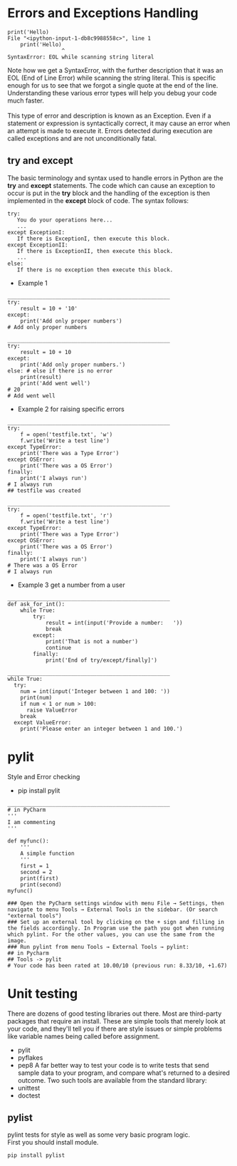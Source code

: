 # Errors and Exceptions Handling
~~~
print('Hello)
File "<ipython-input-1-db8c9988558c>", line 1
    print('Hello)
                 ^
SyntaxError: EOL while scanning string literal
~~~
Note how we get a SyntaxError, with the further description that it was an EOL (End of Line Error) while scanning the string literal. This is specific enough for us to see that we forgot a single quote at the end of the line. Understanding these various error types will help you debug your code much faster.
\
\
This type of error and description is known as an Exception. Even if a statement or expression is syntactically correct, it may cause an error when an attempt is made to execute it. Errors detected during execution are called exceptions and are not unconditionally fatal.            

## try and except
The basic terminology and syntax used to handle errors in Python are the **try** and **except** statements. The code which can cause an exception to occur is put in the **try** block and the handling of the exception is then implemented in the **except** block of code. The syntax follows:
~~~
try:
   You do your operations here...
   ...
except ExceptionI:
   If there is ExceptionI, then execute this block.
except ExceptionII:
   If there is ExceptionII, then execute this block.
   ...
else:
   If there is no exception then execute this block. 
~~~
* Example 1
~~~
___________________________________________________
try:
    result = 10 + '10'
except:
    print('Add only proper numbers')
# Add only proper numbers

___________________________________________________
try:
    result = 10 + 10
except:
    print('Add only proper numbers.')
else: # else if there is no error
    print(result)
    print('Add went well')
# 20
# Add went well
~~~

* Example 2 for raising specific errors
~~~
___________________________________________________
try:
    f = open('testfile.txt', 'w')
    f.write('Write a test line')
except TypeError:
    print('There was a Type Error')
except OSError:
    print('There was a OS Error')
finally:
    print('I always run')
# I always run
## testfile was created

___________________________________________________
try:
    f = open('testfile.txt', 'r')
    f.write('Write a test line')
except TypeError:
    print('There was a Type Error')
except OSError:
    print('There was a OS Error')
finally:
    print('I always run')
# There was a OS Error
# I always run
~~~
* Example 3 get a number from a user
~~~
___________________________________________________
def ask_for_int():
    while True:
        try:
            result = int(input('Provide a number:   '))
            break
        except:
            print('That is not a number')
            continue
        finally:
            print('End of try/except/finally]')

___________________________________________________
while True:
  try:
    num = int(input('Integer between 1 and 100: '))
    print(num)
    if num < 1 or num > 100:
      raise ValueError
    break
  except ValueError:
    print('Please enter an integer between 1 and 100.')
~~~

# pylit
Style and Error checking
* pip install pylit
~~~
___________________________________________________
# in PyCharm
'''
I am commenting
'''

def myfunc():
    '''
    A simple function
    '''
    first = 1
    second = 2
    print(first)
    print(second)
myfunc()

### Open the PyCharm settings window with menu File → Settings, then navigate to menu Tools → External Tools in the sidebar. (Or search "external tools")
### Set up an external tool by clicking on the + sign and filling in the fields accordingly. In Program use the path you got when running which pylint. For the other values, you can use the same from the image.
### Run pylint from menu Tools → External Tools → pylint:
## in Pycharm
## Tools -> pylit
# Your code has been rated at 10.00/10 (previous run: 8.33/10, +1.67)
~~~

# Unit testing
There are dozens of good testing libraries out there. Most are third-party packages that require an install. These are simple tools that merely look at your code, and they'll tell you if there are style issues or simple problems like variable names being called before assignment.
* pylit
* pyflakes
* pep8
A far better way to test your code is to write tests that send sample data to your program, and compare what's returned to a desired outcome. Two such tools are available from the standard library:
* unittest
* doctest

## pylist
pylint tests for style as well as some very basic program logic.\
First you should install module.
~~~
pip install pylist
~~~
